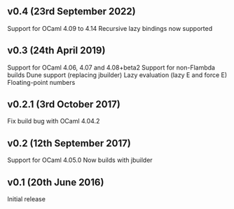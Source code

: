 v0.4 (23rd September 2022)
--------------------------

Support for OCaml 4.09 to 4.14
Recursive lazy bindings now supported

v0.3 (24th April 2019)
---------------------

Support for OCaml 4.06, 4.07 and 4.08+beta2
Support for non-Flambda builds
Dune support (replacing jbuilder)
Lazy evaluation (lazy E and force E)
Floating-point numbers

v0.2.1 (3rd October 2017)
---------------------

Fix build bug with OCaml 4.04.2


v0.2 (12th September 2017)
---------------------

Support for OCaml 4.05.0
Now builds with jbuilder


v0.1 (20th June 2016)
---------------------

Initial release
